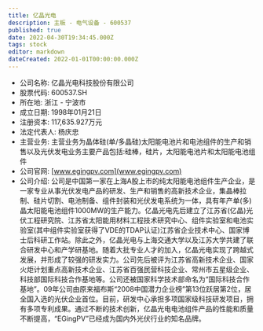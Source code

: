 ```yaml
---
title: 亿晶光电
description: 主板 - 电气设备 - 600537
published: true
date: 2022-04-30T19:34:45.000Z
tags: stock
editor: markdown
dateCreated: 2022-01-01T00:00:00.000Z
---
```


- 公司名称: 亿晶光电科技股份有限公司
- 股票代码: 600537.SH
- 所在地: 浙江 - 宁波市
- 成立日期: 1998年01月21日
- 注册资本: 117,635.927万元
- 法定代表人: 杨庆忠
- 主营业务: 主营业务为晶体硅(单/多晶硅)太阳能电池片和电池组件的生产和销售以及光伏发电业务主要产品包括:硅棒，硅片，太阳能电池片和太阳能电池组件
- 公司官网: [www.egingpv.com](www.egingpv.com)
- 公司介绍: 公司是中国第一家在上海A股上市的纯太阳能电池组件生产企业，是一家专业从事光伏发电产品的研发、生产和销售的高新技术企业，集晶棒拉制、硅片切割、电池制备、组件封装和光伏发电系统为一体，具有年产单(多)晶太阳能电池组件1000MW的生产能力。亿晶光电先后建立了江苏省(亿晶)光伏工程研究院、江苏省太阳能用材料工程技术研究中心、组件实验室和电池实验室(其中组件实验室获得了VDE的TDAP认证)江苏省企业技术中心、国家博士后科研工作站。除此之外，亿晶光电与上海交通大学以及江苏大学共建了联合研发中心和产学研基地。随着大批专业人才的加入，亿晶光电实现了跨越式发展，并形成了较强的研发实力。公司先后被评为江苏省高新技术企业、国家火炬计划重点高新技术企业、江苏省百强民营科技企业、常州市五星级企业、科技部国际科技合作基地等。公司还被国家科学技术部命名为“国际科技合作基地”。09年公司由原来福布斯“2008中国潜力企业榜”第13位跃居第2位，居全国入选的光伏企业首位。目前，研发中心承担多项国家级科技研发项目，拥有多项专利成果。通过不断的技术创新，亿晶光电电池组件产品的性能和质量不断提高，“EGingPV”已经成为国内外光伏行业的知名品牌。


